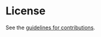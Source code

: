 # License

See the
[guidelines for contributions](https://github.com/DavidSchinazi/draft-httpbis-doh-preference-hints/blob/master/CONTRIBUTING.md).
